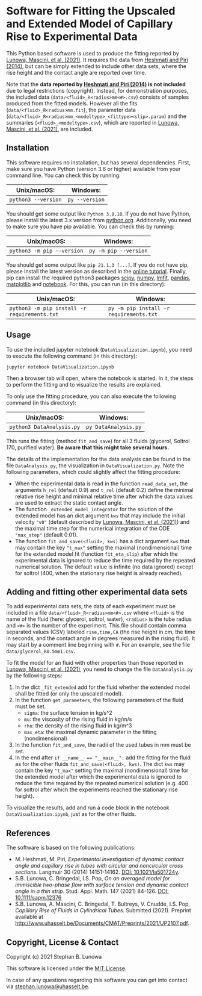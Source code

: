 # Software for Fitting the Upscaled and Extended Model of Capillary Rise to Experimental Data

This Python based software is used to produce the fitting reported by
[Lunowa, Mascini, et al. (2021)](#references). It requires the data from
[Heshmati and Piri (2014)](#references), but can be simply extended to include
other data sets, where the rise height and the contact angle are reported over
time.

Note that the **data reported by [Heshmati and Piri (2014)](#references) is not
included** due to legal restrictions (copyright). Instead, for demonstration
purposes, the included data (`data/<fluid>_R<radius>mm<#>.csv`) consists of samples
produced from the fitted models.
However all the fits (`data/<fluid>_R<radius>mm.fit`), the parameter data
(`data/<fluid>_R<radius>mm_<modeltype>_<fittype><slip>.param`) and the summaries
(`<fluid>_<modeltype>.csv`), which are reported in
[Lunowa, Mascini, et al. (2021)](#references), are included.


## Installation

This software requires no installation, but has several dependencies. First,
make sure you have Python (version 3.6 or higher) available from your command
line. You can check this by running:

| Unix/macOS:             | Windows:          |
|-------------------------|-------------------|
| `python3 --version`     | `py --version`    |

You should get some output like `Python 3.8.10`. If you do not have Python,
please install the latest 3.x version from [python.org](https://www.python.org).
Additionally, you need to make sure you have pip available. You can check this
by running:

| Unix/macOS:                    | Windows:                 |
|--------------------------------|--------------------------|
| `python3 -m pip --version`     | `py -m pip --version`    |

You should get some output like `pip 21.1.3 [...]`. If you do not have pip, please
install the latest version as described in the
[online tutorial](https://packaging.python.org/tutorials/installing-packages/).
Finally, pip can install the required python3 packages
[scipy](https://www.scipy.org/), [numpy](https://numpy.org/),
[lmfit](https://lmfit.github.io/lmfit-py/), [pandas](https://pandas.pydata.org/),
[matplotlib](https://matplotlib.org/) and [notebook](https://jupyter.org/index.html).
For this, you can run (in this directory):

| Unix/macOS:                                      | Windows:                                   |
|--------------------------------------------------|--------------------------------------------|
| `python3 -m pip install -r requirements.txt`     | `py -m pip install -r requirements.txt`    |


## Usage

To use the included jupyter notebook (`DataVisualization.ipynb`), you need to
execute the following command (in this directory):
```
jupyter notebook DataVisualization.ipynb
```
Then a browser tab will open, where the notebook is started. In it, the steps
to perform the fitting and to visualize the results are explained.

To only use the fitting procedure, you can also execute the following command
(in this directory):

| Unix/macOS:                   | Windows:                |
|-------------------------------|-------------------------|
| `python3 DataAnalysis.py`     | `py DataAnalysis.py`    |

This runs the fitting (method `fit_and_save`) for all 3 fluids (glycerol,
Soltrol 170, purified water). **Be aware that this might take several hours.**

The details of the implementation for the data analysis can be found in the file
`DataAnalysis.py`, the visualization in `DataVisualization.py`.
Note the following parameters, which could slightly affect the fitting procedure:

* When the experimental data is read in the function `read_data_set`, the
  arguments `h_rel` (default 0.9) and `t_rel` (default 0.2) define the minimal
  relative rise height and minimal relative time after which the data values are
  used to extract the static contact angle.
* The function `_extended_model_integrator` for the solution of the extended
  model has an dict argument `kws` that may include the initial velocity `"v0"`
  (default described by [Lunowa, Mascini, et al. (2021)](#references)) and the
  maximal time step for the numerical integration of the ODE `"max_step"`
  (default 0.01).
* The function `fit_and_save(<fluid>, kws)` has a dict argument `kws` that may
  contain the key `"t_max"` setting the maximal (nondimensional) time for the
  extended model fit (function `fit_eta_slip`) after which the experimental data
  is ignored to reduce the time required by the repeated numerical solution.
  The default value is infinite (no data ignored) except for soltrol (400, when
  the stationary rise height is already reached).


## Adding and fitting other experimental data sets

To add experimental data sets, the data of each experiment must be included in a
file `data/<fluid>_R<radius>mm<#>.csv` where `<fluid>` is the name of the fluid
(here: glycerol, soltrol, water), `<radius>` is the tube radius and `<#>` is the
number of the experiment. This file should contain comma separated values (CSV)
labeled `rise,time,CA` (the rise height in cm, the time in seconds, and the
contact angle in degrees measured in the rising fluid). It may start by a
comment line beginning with `#`. For an example, see the file
`data/glycerol_R0.5mm1.csv`.

To fit the model for an fluid with other properties than those reported in
[Lunowa, Mascini, et al. (2021)](#references), you need to change the file
`DataAnalysis.py` by the following steps:

1. In the dict `_fit_extended` add for the fluid whether the extended model
   shall be fitted (or only the upscaled model).
2. In the function `get_parameters`, the following parameters of the fluid must
   be set.
   - `sigma`: the surface tension in kg/s^2
   - `mu`: the viscosity of the rising fluid in kg/m/s
   - `rho`: the density of the rising fluid in kg/m^3
   - `max_eta`: the maximal dynamic parameter in the fitting (nondimensional)
3. In the function `fit_and_save`, the radii of the used tubes in mm must be set.
4. In the end after `if __name__ == "__main__":` add the fitting for the fluid
   as for the other fluids `fit_and_save(<fluid>, kws)`. The dict `kws` may
   contain the key `"t_max"` setting the maximal (nondimensional) time for the
   extended model after which the experimental data is ignored to reduce the
   time required by the repeated numerical solution (e.g. 400 for soltrol after
   which the experiments reached the stationary rise height).

To visualize the results, add and run a code block in the notebook
`DataVisualization.ipynb`, just as for the other fluids.


## References

The software is based on the following publications:

* M. Heshmati, M. Piri, *Experimental investigation of dynamic contact angle and
  capillary rise in tubes with circular and noncircular cross sections*.
  Langmuir 30 (2014) 14151-14162.
  [DOI: 10.1021/la501724y](https://doi.org/10.1021/la501724y).
* S.B. Lunowa, C. Bringedal, I.S. Pop, *On an averaged model for immiscible
  two-phase flow with surface tension and dynamic contact angle in a thin strip*.
  Stud. Appl. Math. 147 (2021) 84-126.
  [DOI: 10.1111/sapm.12376](https://doi.org/10.1111/sapm.12376)
* S.B. Lunowa, A. Mascini, C. Bringedal, T. Bultreys, V. Cnudde, I.S. Pop,
  *Capillary Rise of Fluids in Cylindrical Tubes*.
  Submitted (2021). Preprint available at <http://www.uhasselt.be/Documents/CMAT/Preprints/2021/UP2107.pdf>.


## Copyright, License & Contact

Copyright (c) 2021 Stephan B. Lunowa

This software is licensed under the [MIT License](./LICENSE).

In case of any questions regarding this software you can get into contact via
[stephan.lunowa@uhasselt.be](mailto:stephan.lunowa@uhasselt.be).
